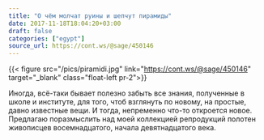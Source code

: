 ```yaml
---
title: "О чём молчат руины и шепчут пирамиды"
date: 2017-11-18T18:04:20+03:00
draft: false
categories: ["egypt"]
source_url: https://cont.ws/@sage/450146
---
```


{{< figure src="/pics/piramidi.jpg" link="https://cont.ws/@sage/450146" target="_blank" class="float-left pr-2">}}

Иногда, всё-таки бывает полезно забыть все знания, полученные в школе и институте, для того, чтоб взглянуть по новому, на простые, давно известные вещи. И тогда, непременно что-то откроется новое. Предлагаю поразмыслить над моей коллекцией репродукций полотен живописцев восемнадцатого, начала девятнадцатого века.

<!--more-->
